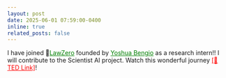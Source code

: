 ```yaml
---
layout: post
date: 2025-06-01 07:59:00-0400
inline: true
related_posts: false
---
```


I have joined 🧪<a href="https://lawzero.org/en" style="color:green;">LawZero</a> founded by <a href="https://yoshuabengio.org/" style="color:green;">Yoshua Bengio</a> as a research intern!! I will contribute to the Scientist AI project. Watch this wonderful journey <a href="https://www.youtube.com/watch?v=qe9QSCF-d88" style="color:red;">[🍿TED Link]</a>!
